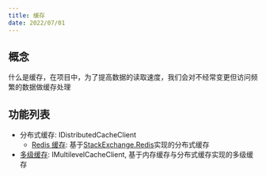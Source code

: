 ```yaml
---
title: 缓存
date: 2022/07/01
---
```


## 概念

什么是缓存，在项目中，为了提高数据的读取速度，我们会对不经常变更但访问频繁的数据做缓存处理

## 功能列表

* 分布式缓存: IDistributedCacheClient
    * [Redis 缓存](../../contribs/cache/stackexchange-redis.md): 基于[StackExchange.Redis](https://github.com/StackExchange/StackExchange.Redis)实现的分布式缓存
* [多级缓存](../../contribs/cache/multilevel-cache.md): IMultilevelCacheClient, 基于内存缓存与分布式缓存实现的多级缓存
